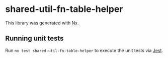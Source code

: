 # shared-util-fn-table-helper

This library was generated with [Nx](https://nx.dev).

## Running unit tests

Run `nx test shared-util-fn-table-helper` to execute the unit tests via [Jest](https://jestjs.io).

